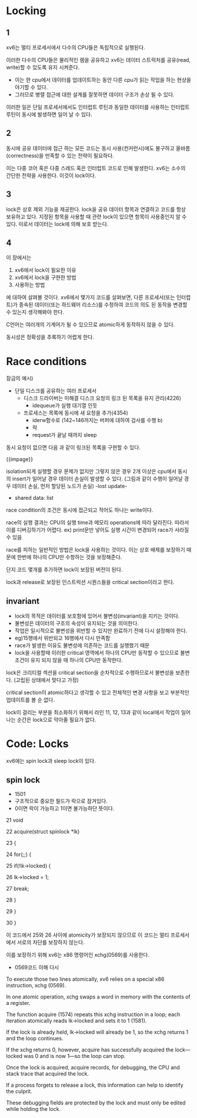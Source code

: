 Locking
=====

1
-------
xv6는 멀티 프로세서에서 다수의 CPU들은 독립적으로 실행된다.

이러한 다수의 CPU들은 물리적인 렘을 공유하고 xv6는 데이터 스트럭처를 공유(read, write)할 수 있도록 유지 시켜준다. 
- 이는 한 cpu에서 데이터를 업데이트하는 동안 다른 cpu가 읽는 작업을 하는 현상을 야기할 수 있다. 
- 그러므로 병렬 접근에 대한 설계를 잘못하면 데이터 구조가 손상 될 수 있다. 

이러한 일은 단일 프로세서에서도 인터럽트 루틴과 동일한 데이터를 사용하는 인터럽트 루틴이 동시에 발생하면 일어 날 수 있다. 

2
----
동시에 공유 데이터에 접근 하는 모든 코드는 동시 사용(컨커런시)에도 불구하고 올바름(correctness)을 만족할 수 있는 전략이 필요하다. 

이는 다중 코어 혹은 다중 스레드 혹은 인터럽트 코드로 인해 발생한다. xv6는 소수의 간단한 전략을 사용한다. 
이것이 lock이다. 

3
---
lock은 상호 제외 기능을 제공한다. lock을 공유 데이터 항목과 연결하고 코드를 항상 보유하고 있다. 지정된 항목을 사용할 때 관련 lock이 있으면 항목이 사용중인지 알 수 있다. 이로서 데이터는 lock에 의해 보호 받는다. 

4
----
이 장에서는 
1. xv6에서 lock이 필요한 이유
2. xv6에서 lock을 구현한 방법
3. 사용하는 방법

에 대하여 살펴볼 것이다. 
xv6에서 몇가지 코드를 살펴보면, 다른 프로세서(또는 인터럽트)가 종속된 데이터(또는 하드웨어 리소스)를 수정하여 코드의 의도 된 동작을 변경할 수 있는지 생각해봐야 한다.

C언어는 여러개의 기계어가 될 수 있으므로 atomic하게 동작하지 않을 수 있다. 

동시성은 정확성을 추록하기 어렵게 한다. 


Race conditions
===============
잠금의 예시)
- 단일 디스크를 공유하는 여러 프로세서 
    - 디스크 드라이버는 미해결 디스크 요청의 링크 된 목록을 유지 관리(4226)
        - idequeue가 실행 대기열 인듯
    - 프로세스는 목록에 동시에 새 요청을 추가(4354)
        - iderw함수로 (142~146까지는 버퍼에 대하여 검사를 수행 b)
        - 락
        - request가 끝날 때까지 sleep
        


동시 요청이 없으면 다음 과 같이 링크된 목록을 구현할 수 있다. 

{{impage}}

isolation되게 실행할 경우 문제가 없지만 그렇지 않은 경우 2개 이상은 cpu에서 동시의 insert가 일어날 경우 데이터 손실이 발생할 수 있다. (그림과 같이 수행이 일어날 경우 데이터 손실, 먼저 할당된 노드가 손실) -lost update-
- shared data: list


race condition의 조건은 동시에 접근되고 적어도 하나는 write이다. 

race의 실행 결과는 CPU의 실행 time과 메모리 operations에 따라 달라진다. 따라서 이를 디버깅하기가 어렵다. 
ex) print문만 넣어도 실행 시간이 변경되어 race가 사라질 수 있음

race를 피하는 일반적인 방법은 lock을 사용하는 것이다. 이는 상호 배제를 보장하기 때문에 한번에 하나의 CPU만 수항하는 것을 보장해준다. 

단지 코드 몇개를 추가하면 lock이 보장된 버전이 된다. 

lock과 release로 보장된 인스트럭션 시퀀스들을 critical section이라고 한다. 

invariant
---
- lock의 목적은 데이터를 보호함에 있어서 불변성(invariant)을 지키는 것이다.
- 불변성은 데이터의 구조의 속성이 유지되는 것을 의미한다. 
- 작업은 일시적으로 불변성을 위반할 수 있지만 완료하기 전에 다시 설정해야 한다. 
- eg)15행에서 위반되고 16행에서 다시 만족함
- race가 발생한 이유도 불변성에 의존하는 코드를 실행했기 때문
- lock을 사용할때 이러한 critical 영역에서 하나의 CPU만 동작할 수 있으므로 불변 조건이 유지 되지 않을 때 하나의 CPU만 동작한다. 


lock은 크리티컬 섹션을 critical section을 순차적으로 수행하므로서 불변성을 보존한다. (고립된 상태에서 맞다고 가정)

critical section이 atomic하다고 생각할 수 있고 전체적인 변경 사항을 보고 부분적인 업데이트를 볼 순 없다. 

lock이 걸리는 부분을 최소화하기 위해서 라인 11, 12, 13과 같이 local에서 작업이 일어나는 순간은 lock으로 막아줄 필요가 없다. 


Code: Locks
====
xv6에는 spin lock과 sleep lock이 있다. 

spin lock
----
- 1501
- 구조적으로 중요한 필드가 락으로 잠겨있다. 
- 0이면 락이 가능하고 1이면 불가능하단 뜻이다. 

21 void

22 acquire(struct spinlock *lk)

23 {

24 for(;;) {

25 if(!lk->locked) {

26 lk->locked = 1;

27 break;

28 }

29 }

30 }

이 코드에서 25와 26 사이에 atomicity가 보장되지 않으므로 이 코드는 멀티 프로세서에서 서로의 차단를 보장하지 않는다. 

이를 보장하기 위해 xv6는 x86 명령어인 xchg(0569)를 사용한다.
- 0569코드 이해 다시


To execute those two lines atomically, xv6 relies on a special x86 instruction, xchg (0569). 

In one atomic operation, xchg swaps a word in memory with the contents of a
register. 

The function acquire (1574) repeats this xchg instruction in a loop; each iteration atomically reads lk->locked and sets it to 1 (1581). 

If the lock is already held, lk->locked will already be 1, so the xchg returns 1 and the loop continues. 

If the xchg returns 0, however, acquire has successfully acquired the lock—locked was 0 and is now 1—so the loop can stop. 

Once the lock is acquired, acquire records, for debugging, the CPU and stack trace that acquired the lock. 

If a process forgets to release a lock, this information can help to identify the culprit. 

These debugging fields are protected by the lock and must only be edited while holding the lock.